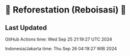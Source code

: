 
# 🌳 Reforestation (Reboisasi) 🌲

## Last Updated

GitHub Actions time: Wed Sep 25 21:19:27 UTC 2024

Indonesia/Jakarta time: Thu Sep 26 04:19:27 WIB 2024
